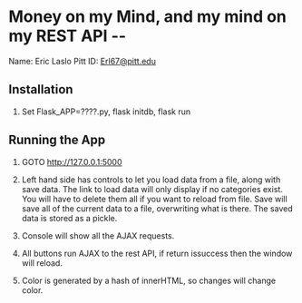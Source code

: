 # Money on my Mind, and my mind on my REST API -- <Replace with your name>

Name: Eric Laslo
Pitt ID: Erl67@pitt.edu

## Installation

1. Set Flask_APP=????.py, flask initdb, flask run

## Running the App

1. GOTO http://127.0.0.1:5000

2. Left hand side has controls to let you load data from a file, along with save data. The link to load data will only display if no categories exist. You will have to delete them all if you want to reload from file. Save will save all of the current data to a file, overwriting what is there. The saved data is stored as a pickle.

3. Console will show all the AJAX requests.

4. All buttons run AJAX to the rest API, if return issuccess then the window will reload.

5. Color is generated by a hash of innerHTML, so changes will change color.
